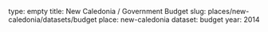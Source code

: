 type: empty
title: New Caledonia / Government Budget
slug: places/new-caledonia/datasets/budget
place: new-caledonia
dataset: budget
year: 2014
